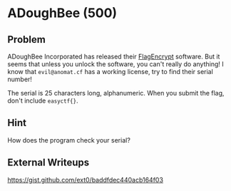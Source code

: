 # ADoughBee (500)

## Problem

ADoughBee Incorporated has released their [FlagEncrypt](files/adoughbee.rar) software. But it seems that unless you unlock the software, you can't really do anything! I know that `evil@anomat.cf` has a working license, try to find their serial number!

The serial is 25 characters long, alphanumeric. When you submit the flag, don't include `easyctf{}`.

## Hint

How does the program check your serial?

## External Writeups

https://gist.github.com/ext0/baddfdec440acb164f03
